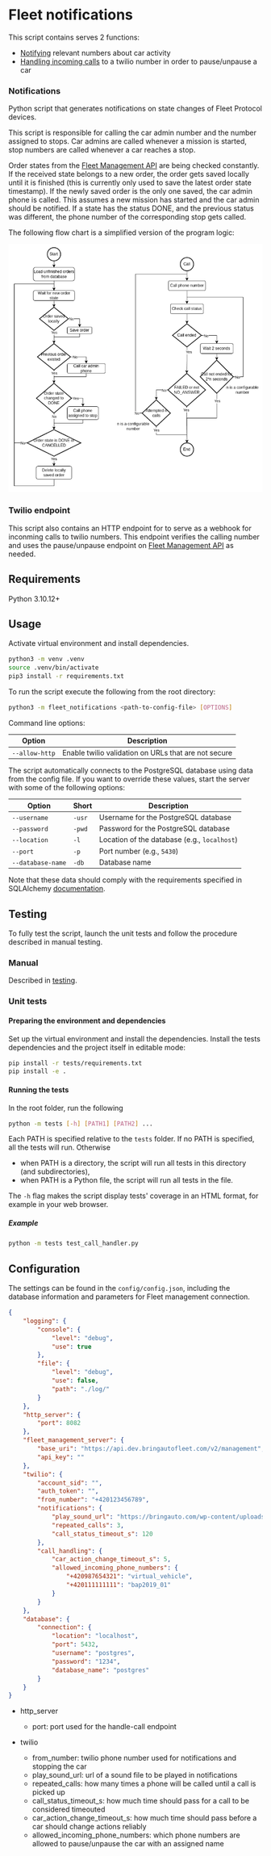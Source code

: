 # Fleet notifications

This script contains serves 2 functions:
- [Notifying](#notifications) relevant numbers about car activity
- [Handling incoming calls](#twilio-endpoint) to a twilio number in order to pause/unpause a car

### Notifications

Python script that generates notifications on state changes of Fleet Protocol devices.

This script is responsible for calling the car admin number and the number assigned to stops. Car admins are called whenever a mission is started, stop numbers are called whenever a car reaches a stop.

Order states from the [Fleet Management API] are being checked constantly. If the received state belongs to a new order, the order gets saved locally until it is finished (this is currently only used to save the latest order state timestamp). If the newly saved order is the only one saved, the car admin phone is called. This assumes a new mission has started and the car admin should be notified. If a state has the status DONE, and the previous status was different, the phone number of the corresponding stop gets called.

The following flow chart is a simplified version of the program logic:

![Notifications Flow](./doc/img/notifications_flow.png)

### Twilio endpoint

This script also contains an HTTP endpoint for to serve as a webhook for inconming calls to twilio numbers. This endpoint verifies the calling number and uses the pause/unpause endpoint on [Fleet Management API] as needed.

## Requirements
Python 3.10.12+

## Usage

Activate virtual environment and install dependencies.

```bash
python3 -m venv .venv
source .venv/bin/activate
pip3 install -r requirements.txt
```

To run the script execute the following from the root directory:

```bash
python3 -m fleet_notifications <path-to-config-file> [OPTIONS]
```

Command line options:

| Option         | Description                                          |
|----------------|------------------------------------------------------|
| `--allow-http` | Enable twilio validation on URLs that are not secure |

The script automatically connects to the PostgreSQL database using data from the config file. If you want to override these values, start the server with some of the following options:

| Option            | Short  | Description                                  |
|-------------------|--------|----------------------------------------------|
| `--username`      | `-usr` | Username for the PostgreSQL database         |
| `--password`      | `-pwd` | Password for the PostgreSQL database         |
| `--location`      | `-l`   | Location of the database (e.g., `localhost`) |
| `--port`          | `-p`   | Port number (e.g., `5430`)                   |
| `--database-name` | `-db`  | Database name                                |

Note that these data should comply with the requirements specified in SQLAlchemy [documentation](https://docs.sqlalchemy.org/en/20/core/engines.html#database-urls).

## Testing

To fully test the script, launch the unit tests and follow the procedure described in manual testing.

### Manual
Described in [testing](./doc/testing.md).

### Unit tests

#### Preparing the environment and dependencies

Set up the virtual environment and install the dependencies. Install the tests dependencies and the project itself in editable mode:

```bash
pip install -r tests/requirements.txt
pip install -e .
```

#### Running the tests

In the root folder, run the following

```bash
python -m tests [-h] [PATH1] [PATH2] ...
```

Each PATH is specified relative to the `tests` folder. If no PATH is specified, all the tests will run. Otherwise

- when PATH is a directory, the script will run all tests in this directory (and subdirectories),
- when PATH is a Python file, the script will run all tests in the file.

The `-h` flag makes the script display tests' coverage in an HTML format, for example in your web browser.

##### Example

```bash
python -m tests test_call_handler.py
```

## Configuration
The settings can be found in the `config/config.json`, including the database information and parameters for Fleet management connection.

```json
{
    "logging": {
        "console": {
            "level": "debug",
            "use": true
        },
        "file": {
            "level": "debug",
            "use": false,
            "path": "./log/"
        }
    },
    "http_server": {
        "port": 8082
    },
    "fleet_management_server": {
        "base_uri": "https://api.dev.bringautofleet.com/v2/management",
        "api_key": ""
    },
    "twilio": {
        "account_sid": "",
        "auth_token": "",
        "from_number": "+420123456789",
        "notifications": {
            "play_sound_url": "https://bringauto.com/wp-content/uploads/2021/10/BringAuto.mp3",
            "repeated_calls": 3,
            "call_status_timeout_s": 120
        },
        "call_handling": {
            "car_action_change_timeout_s": 5,
            "allowed_incoming_phone_numbers": {
                "+420987654321": "virtual_vehicle",
                "+420111111111": "bap2019_01"
            }
        }
    },
    "database": {
        "connection": {
            "location": "localhost",
            "port": 5432,
            "username": "postgres",
            "password": "1234",
            "database_name": "postgres"
        }
    }
}
```
- http_server
  - port: port used for the handle-call endpoint
- twilio
  - from_number: twilio phone number used for notifications and stopping the car
  - play_sound_url: url of a sound file to be played in notifications
  - repeated_calls: how many times a phone will be called until a call is picked up
  - call_status_timeout_s: how much time should pass for a call to be considered timeouted
  - car_action_change_timeout_s: how much time should pass before a car should change actions reliably
  - allowed_incoming_phone_numbers: which phone numbers are allowed to pause/unpause the car with an assigned name


  [Fleet Management API]: https://github.com/bringauto/fleet-management-http-api